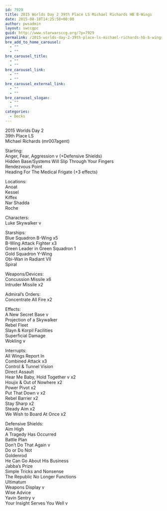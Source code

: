 ```yaml
---
id: 7929
title: 2015 Worlds Day 2 39th Place LS Michael Richards HB B-Wings
date: 2015-08-18T14:25:58+00:00
author: pwsadmin
layout: swccgpc
guid: http://www.starwarsccg.org/?p=7929
permalink: /2015-worlds-day-2-39th-place-ls-michael-richards-hb-b-wings/
bre_add_to_home_carousel:
  - ""
  - ""
bre_carousel_title:
  - ""
  - ""
bre_carousel_link:
  - ""
  - ""
bre_carousel_external_link:
  - ""
  - ""
bre_carousel_slogan:
  - ""
  - ""
categories:
  - Decks
---
```

2015 Worlds Day 2  
39th Place LS  
Michael Richards (mr007agent)

Starting:  
Anger, Fear, Aggression v (+Defensive Shields)  
Hidden Base/Systems Will Slip Through Your Fingers  
Rendezvous Point  
Heading For The Medical Frigate (+3 effects)

Locations:  
Anoat  
Kessel  
Kiffex  
Nar Shadda  
Roche

Characters:  
Luke Skywalker v

Starships:  
Blue Squadron B-Wing x5  
B-Wing Attack Fighter x3  
Green Leader in Green Squadron 1  
Gold Squadron Y-Wing  
Obi-Wan in Radiant VII  
Spiral

Weapons/Devices:  
Concussion Missile x6  
Intruder Missile x2

Admiral’s Orders:  
Concentrate All Fire x2

Effects:  
A New Secret Base v  
Projection of a Skywalker  
Rebel Fleet  
Slayn & Korpil Facilities  
Superficial Damage  
Wokling v

Interrupts:  
All Wings Report In  
Combined Attack x3  
Control & Tunnel Vision  
Direct Assault  
Hear Me Baby, Hold Together v x2  
Houjix & Out of Nowhere x2  
Power Pivot x2  
Put That Down v x2  
Rebel Barrier x2  
Stay Sharp x2  
Steady Aim x2  
We Wish to Board At Once x2

Defensive Shields:  
Aim High  
A Tragedy Has Occurred  
Battle Plan  
Don’t Do That Again v  
Do or Do Not  
Goldenrod  
He Can Go About His Business  
Jabba’s Prize  
Simple Tricks and Nonsense  
The Republic No Longer Functions  
Ultimatum  
Weapons Display v  
Wise Advice  
Yavin Sentry v  
Your Insight Serves You Well v